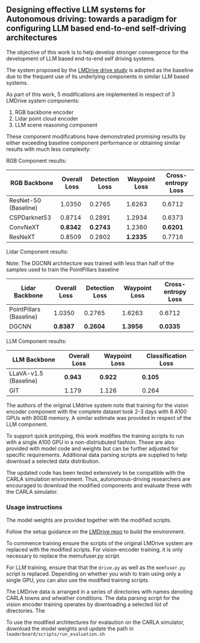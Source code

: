 ## Designing effective LLM systems for Autonomous driving: towards a paradigm for configuring LLM based end-to-end self-driving architectures

The objective of this work is to help develop stronger convergence for the development of LLM based end-to-end self driving systems.

The system proposed by the [LMDrive drive study](https://github.com/opendilab/LMDrive/tree/main) is adopted as the baseline due to the frequent use of its underlying components in similar LLM based systems.

As part of this work, 5 modifications are implemented in respect of 3 LMDrive system components: 
  1. RGB backbone encoder
  2. Lidar point cloud encoder
  3. LLM scene reasoning component

These component modifications have demonstrated promising results by either exceeding baseline component performance or obtaining similar results with much less complexity: 

RGB Component results:

| RGB Backbone        | Overall Loss | Detection Loss | Waypoint Loss | Cross-entropy Loss |
|---------------------|--------------|----------------|---------------|--------------------|
| ResNet-50 (Baseline) | 1.0350      | 0.2765         | 1.6263        | 0.6712             |
| CSPDarknet53        | 0.8714       | 0.2891         | 1.2934        | 0.6373             |
| ConvNeXT            | **0.8342**       | **0.2743**         | 1.2360        | **0.6201**             |
| ResNeXT             | 0.8509       | 0.2802         | **1.2335**        | 0.7716             |


Lidar Component results: 

Note: The DGCNN architecture was trained with less than half of the samples used to train the PointPillars baseline

| Lidar Backbone           | Overall Loss | Detection Loss | Waypoint Loss | Cross-entropy Loss |
|--------------------------|--------------|----------------|---------------|--------------------|
| PointPillars (Baseline)   | 1.0350       | 0.2765     | 1.6263        | 0.6712         |
| DGCNN                    | **0.8387**   | **0.2604**     | **1.3956**        | **0.0335**         |

LLM Component results:

| LLM Backbone            | Overall Loss | Waypoint Loss | Classification Loss |
|-------------------------|--------------|---------------|---------------------|
| LLaVA-v1.5 (Baseline)    | **0.943**        | **0.922**         | **0.105**               |
| GIT                     | 1.179        | 1.126         | 0.264               |


The authors of the original LMdrive system note that training for the vision encoder component with the complete dataset took 2-3 days with 8 A100 GPUs with 80GB memory. A similar estimate was provided in respect of the LLM component.

To support quick protyping, this work modifies the training scripts to run with a single A100 GPU in a non-distriubuted fashion. These are also provided with model code and weights but can be further adjusted for specific requirements. Additional data parsing scripts are supplied to help download a selected data distribution.

The updated code has been tested extensively to be compatible with the CARLA simulation environment. Thus, autonomous-driving researchers are encouraged to download the modified components and evaluate these with the CARLA simulator.

### Usage instructions

The model weights are provided together with the modified scripts.

Follow the setup guidance on the [LMDrive repo](https://github.com/opendilab/LMDrive?tab=readme-ov-file#setup) to build the environment.

To commence training ensure the scripts of the original LMDrive system are replaced with the modified scripts. For vision-encoder training, it is only necessary to replace the memufuser.py script. 

For LLM training, ensure that that the `drive.py` as well as the `memfuser.py` script is replaced. Depending on whether you wish to train using only a single GPU, you can also use the modified training scripts. 

The LMDrive data is arranged in a series of directories with names denoting CARLA towns and wheather conditions. The data parsing script for the vision encoder training operates by downloading a selected list of directories. The 

To use the modified architectures for evalaution on the CARLA simulator, download the model weights and update the path in `leaderboard/scripts/run_evaluation.sh`




